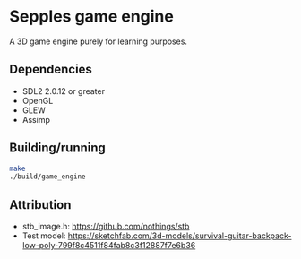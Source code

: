 # Sepples game engine
A 3D game engine purely for learning purposes.

## Dependencies
* SDL2 2.0.12 or greater
* OpenGL
* GLEW
* Assimp

## Building/running
```bash
make
./build/game_engine
```

## Attribution
* stb\_image.h: https://github.com/nothings/stb
* Test model: https://sketchfab.com/3d-models/survival-guitar-backpack-low-poly-799f8c4511f84fab8c3f12887f7e6b36
